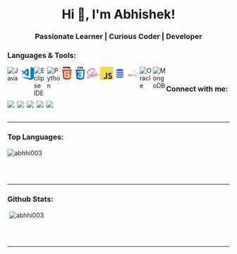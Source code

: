 <h1 align ="center">Hi 👋, I'm Abhishek!</h1>
<h3 align = "center"> Passionate Learner | Curious Coder | Developer </h3>


### Languages & Tools:

<img align="left" alt="Java" width="30px" src="http://simpleicons.org/icons/java.svg" />
<img align="left" alt="Visual Studio Code" width="30px" src="https://raw.githubusercontent.com/github/explore/80688e429a7d4ef2fca1e82350fe8e3517d3494d/topics/visual-studio-code/visual-studio-code.png" />
<img align="left" alt="Eclipse IDE" width="30px" src="http://simpleicons.org/icons/eclipseide.svg" />
<img align="left" alt="Python" width="30px" src="http://simpleicons.org/icons/python.svg" />
<img align="left" alt="HTML5" width="30px" src="https://raw.githubusercontent.com/github/explore/80688e429a7d4ef2fca1e82350fe8e3517d3494d/topics/html/html.png" />
<img align="left" alt="CSS3" width="30px" src="https://raw.githubusercontent.com/github/explore/80688e429a7d4ef2fca1e82350fe8e3517d3494d/topics/css/css.png" />
<img align="left" alt="Sass" width="30px" src="https://raw.githubusercontent.com/github/explore/80688e429a7d4ef2fca1e82350fe8e3517d3494d/topics/sass/sass.png" />
<img align="left" alt="JavaScript" width="30px" src="https://raw.githubusercontent.com/github/explore/80688e429a7d4ef2fca1e82350fe8e3517d3494d/topics/javascript/javascript.png" />
<img align="left" alt="SQL" width="30px" src="https://raw.githubusercontent.com/github/explore/80688e429a7d4ef2fca1e82350fe8e3517d3494d/topics/sql/sql.png" />
<img align="left" alt="MySQL" width="30px" src="https://raw.githubusercontent.com/github/explore/80688e429a7d4ef2fca1e82350fe8e3517d3494d/topics/mysql/mysql.png" />
<img align="left" alt="Oracle" width="30px" src="https://devicons.github.io/devicon/devicon.git/icons/oracle/oracle-original.svg" />
<img align="left" alt="MongoDB" width="30px" src="https://cdn.jsdelivr.net/npm/simple-icons@v3/icons/mongodb.svg" color="#47A248" />

<br/>

### Connect with me:

[<img align="left" width="22px" src="https://cdn.jsdelivr.net/npm/simple-icons@v3/icons/facebook.svg" />][facebook]
[<img align="left" width="22px" src="https://cdn.jsdelivr.net/npm/simple-icons@v3/icons/twitter.svg" />][twitter]
[<img align="left" width="22px" src="https://cdn.jsdelivr.net/npm/simple-icons@v3/icons/linkedin.svg" />][linkedin]
[<img align="left" width="22px" src="https://cdn.jsdelivr.net/npm/simple-icons@v3/icons/instagram.svg" />][instagram]
[<img align="left" width="22px" src="https://cdn.jsdelivr.net/npm/simple-icons@v3/icons/telegram.svg" />][telegram]

<br/>
<br/>

---

### Top Languages:

<p><img align="center" src="https://github-readme-stats.vercel.app/api/top-langs/?username=abhhi003&layout=compact&hide=html" alt="abhhi003" /></p>

<br/>
<br/>

---

### Github Stats:

<p>&nbsp;<img align="center" src="https://github-readme-stats.vercel.app/api?username=abhhi003&show_icons=true" alt="abhhi003" /></p>

<br/>
<br/>

---



[facebook]: https://fb.com/abhhi003
[twitter]: https://twitter.com/abhhishek003
[instagram]: https://instagram.com/abhhishek__
[linkedin]: https://linkedin.com/in/abhishek-kumar-62426395
[telegram]: https://t.me/abhhi003

